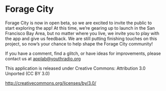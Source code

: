 Forage City
=============

Forage City is now in open beta, so we are excited to invite the public to start exploring the app! At this time, we’re gearing up to launch in the San Francisco Bay Area, but no matter where you live, we invite you to play with the app and give us feedback. We are still putting finishing touches on this project, so now’s your chance to help shape the Forage City community!

If you have a comment, find a glitch, or have ideas for improvements, please contact us at applab@youthradio.org

This application is released under Creative Commons: Attribution 3.0 Unported (CC BY 3.0)


http://creativecommons.org/licenses/by/3.0/